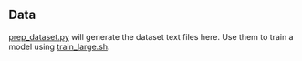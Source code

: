 ## Data
[prep_dataset.py](../prep_dataset.py) will generate the dataset text files here. Use them to train a model using [train_large.sh](../train_large.sh).